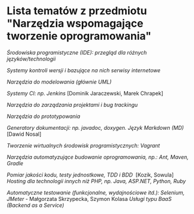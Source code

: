 # Lista tematów z przedmiotu "Narzędzia wspomagające tworzenie oprogramowania"

*Środowiska programistyczne (IDE): przegląd dla różnych języków/technologii*

*Systemy kontroli wersji i bazujące na nich serwisy internetowe*

*Narzędzia do modelowania (głównie UML)*

*Systemy CI: np. Jenkins* [Dominik Jaraczewski, Marek Chrapek]

*Narzędzia do zarządzania projektami i bug trackingu*

*Narzędzia do prototypowania*

*Generatory dokumentacji: np. javadoc, doxygen. Język Markdown (MD)*  [Dawid Nosal]

*Tworzenie wirtualnych środowisk programistycznych: Vagrant*

*Narzędzia automatyzujące budowanie oprogramowania, np.: Ant, Maven, Gradle*

*Pomiar jakości kodu, testy jednostkowe, TDD i BDD*  [Kozik, Sowula]
*Hosting dla technologii innych niż PHP, np. Java, ASP.NET, Python, Ruby*

*Automatyczne testowanie (funkcjonalne, wydajnościowe itd.): Selenium, JMeter* - Małgorzata Skrzypecka, Szymon Kolasa
*Usługi typu BaaS (Backend as a Service)*


